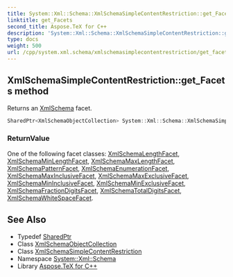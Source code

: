 ```yaml
---
title: System::Xml::Schema::XmlSchemaSimpleContentRestriction::get_Facets method
linktitle: get_Facets
second_title: Aspose.TeX for C++
description: 'System::Xml::Schema::XmlSchemaSimpleContentRestriction::get_Facets method. Returns an XmlSchema facet in C++.'
type: docs
weight: 500
url: /cpp/system.xml.schema/xmlschemasimplecontentrestriction/get_facets/
---
```

## XmlSchemaSimpleContentRestriction::get_Facets method


Returns an [Xml](../../../system.xml/)[Schema](../../) facet.

```cpp
SharedPtr<XmlSchemaObjectCollection> System::Xml::Schema::XmlSchemaSimpleContentRestriction::get_Facets()
```


### ReturnValue

One of the following facet classes: [XmlSchemaLengthFacet](../../xmlschemalengthfacet/), [XmlSchemaMinLengthFacet](../../xmlschemaminlengthfacet/), [XmlSchemaMaxLengthFacet](../../xmlschemamaxlengthfacet/), [XmlSchemaPatternFacet](../../xmlschemapatternfacet/), [XmlSchemaEnumerationFacet](../../xmlschemaenumerationfacet/), [XmlSchemaMaxInclusiveFacet](../../xmlschemamaxinclusivefacet/), [XmlSchemaMaxExclusiveFacet](../../xmlschemamaxexclusivefacet/), [XmlSchemaMinInclusiveFacet](../../xmlschemamininclusivefacet/), [XmlSchemaMinExclusiveFacet](../../xmlschemaminexclusivefacet/), [XmlSchemaFractionDigitsFacet](../../xmlschemafractiondigitsfacet/), [XmlSchemaTotalDigitsFacet](../../xmlschematotaldigitsfacet/), [XmlSchemaWhiteSpaceFacet](../../xmlschemawhitespacefacet/).

## See Also

* Typedef [SharedPtr](../../../system/sharedptr/)
* Class [XmlSchemaObjectCollection](../../xmlschemaobjectcollection/)
* Class [XmlSchemaSimpleContentRestriction](../)
* Namespace [System::Xml::Schema](../../)
* Library [Aspose.TeX for C++](../../../)
